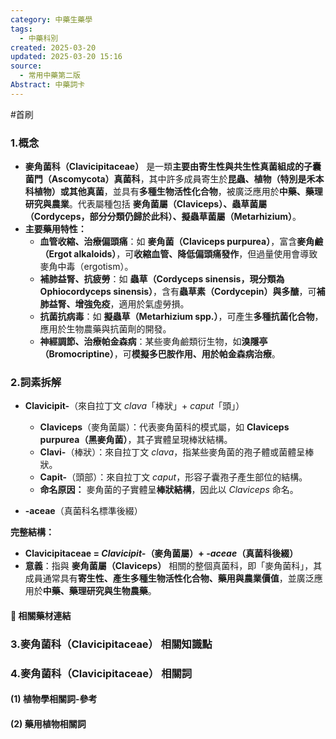 ```yaml
---
category: 中藥生藥學
tags:
  - 中藥科別
created: 2025-03-20
updated: 2025-03-20 15:16
source:
  - 常用中藥第二版
Abstract: 中藥詞卡
---
```

#首刷
### 1.概念
- **麥角菌科（Clavicipitaceae）** 是一類**主要由寄生性與共生性真菌組成的子囊菌門（Ascomycota）真菌科**，其中許多成員寄生於**昆蟲、植物（特別是禾本科植物）或其他真菌**，並具有**多種生物活性化合物**，被廣泛應用於**中藥、藥理研究與農業**。代表屬種包括 **麥角菌屬（Claviceps）、蟲草菌屬（Cordyceps，部分分類仍歸於此科）、擬蟲草菌屬（Metarhizium）**。  
- **主要藥用特性：**  
  - **血管收縮、治療偏頭痛**：如 **麥角菌（Claviceps purpurea）**，富含**麥角鹼（Ergot alkaloids）**，可**收縮血管、降低偏頭痛發作**，但過量使用會導致麥角中毒（ergotism）。  
  - **補肺益腎、抗疲勞**：如 **蟲草（Cordyceps sinensis，現分類為 Ophiocordyceps sinensis）**，含有**蟲草素（Cordycepin）與多醣**，可**補肺益腎、增強免疫**，適用於氣虛勞損。  
  - **抗菌抗病毒**：如 **擬蟲草（Metarhizium spp.）**，可產生**多種抗菌化合物**，應用於生物農藥與抗菌劑的開發。  
  - **神經調節、治療帕金森病**：某些麥角鹼類衍生物，如**溴隱亭（Bromocriptine）**，可**模擬多巴胺作用、用於帕金森病治療**。  

### 2.詞素拆解
- **Clavicipit-**（來自拉丁文 *clava*「棒狀」+ *caput*「頭」）  
  - **Claviceps**（麥角菌屬）：代表麥角菌科的模式屬，如 **Claviceps purpurea（黑麥角菌）**，其子實體呈現棒狀結構。  
  - **Clavi-**（棒狀）：來自拉丁文 *clava*，指某些麥角菌的孢子體或菌體呈棒狀。  
  - **Capit-**（頭部）：來自拉丁文 *caput*，形容子囊孢子產生部位的結構。  
  - **命名原因：** 麥角菌的子實體呈**棒狀結構**，因此以 *Claviceps* 命名。  

- **-aceae**（真菌科名標準後綴）  

**完整結構：**
- **Clavicipitaceae = *Clavicipit-*（麥角菌屬）+ *-aceae*（真菌科後綴）**  
- **意義**：指與 **麥角菌屬（Claviceps）** 相關的整個真菌科，即「麥角菌科」，其成員通常具有**寄生性、產生多種生物活性化合物、藥用與農業價值**，並廣泛應用於**中藥、藥理研究與生物農藥**。  

#### 📌 相關藥材連結



### 3.麥角菌科（Clavicipitaceae） 相關知識點



### 4.麥角菌科（Clavicipitaceae） 相關詞
#### (1) 植物學相關詞-參考




#### (2) 藥用植物相關詞

